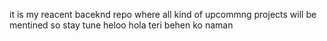 it is my reacent baceknd repo where all kind of upcommng projects will  be mentined so stay tune
heloo
hola
teri
behen
ko
naman
